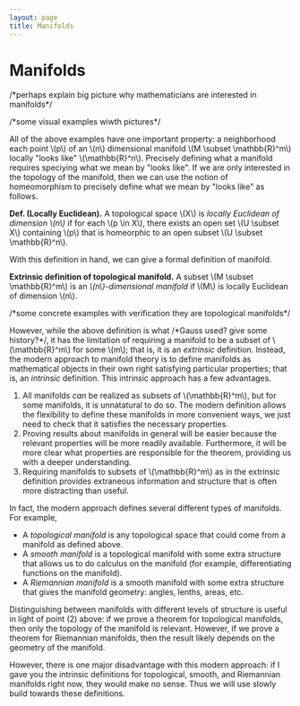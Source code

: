 ```yaml
---
layout: page
title: Manifolds
---
```

<!-- 
pre reqs: 
- basic topology
- subspace topology
-->


<!-- TODO:
This is written for Riemannian manifolds, but this can be greatly shortened if the goal is only topological manifolds. -->

# Manifolds

/\*perhaps explain big picture why mathematicians are interested in manifolds\*/

/\*some visual examples wiwth pictures\*/

All of the above examples have one important property: a neighborhood each point \\(p\\) of an \\(n\\) dimensional manifold \\(M \subset \mathbb{R}^m\\) locally "looks like" \\(\mathbb{R}^n\\). Precisely defining what a manifold requires speciying what we mean by "looks like". If we are only interested in the topology of the manifold, then we can use the notion of homeomorphism to precisely define what we mean by "looks like" as follows.

**Def. (Locally Euclidean).** A topological space \\(X\\) is *locally Euclidean of dimension \\(n\\)* if for each \\(p \in X\\), there exists an open set \\(U \subset X\\) containing \\(p\\) that is homeorphic to an open subset \\(U \subset \mathbb{R}^n\\).

With this definition in hand, we can give a formal definition of manifold.

**Extrinsic definition of topological manifold.** A subset \\(M \subset \mathbb{R}^m\\) is an *\\(n\\)-dimensional manifold* if \\(M\\) is locally Euclidean of dimension \\(n\\).

/\*some concrete examples with verification they are topological manifolds\*/

However, while the above definition is what /\*Gauss used? give some history?\*/, it has the limitation of requiring a manifold to be a subset of \\(\mathbb{R}^m\\) for some \\(m\\); that is, it is an *extrinsic* definition. Instead, the modern approach to manifold theory is to define manifolds as mathematical objects in their own right satisfying particular properties; that is, an *intrinsic* definition. This intrinsic approach has a few advantages.

1. All manifolds *can* be realized as subsets of \\(\mathbb{R}^m\\), but for some manifolds, it is unnatatural to do so. The modern definition allows the flexibility to define these manifolds in more convenient ways, we just need to check that it satisfies the necessary properties.
2. Proving results about manifolds in general will be easier because the relevant properties will be more readily available. Furthermore, it will be more clear what properties are responsible for the theorem, providing us with a deeper understanding.
3. Requiring manifolds to subsets of \\(\mathbb{R}^m\\) as in the extrinsic definition provides extraneous information and structure that is often more distracting than useful.

In fact, the modern approach defines several different types of manifolds. For example,
* A *topological manifold* is any topological space that could come from a manifold as defined above.
* A *smooth manifold* is a topological manifold with some extra structure that allows us to do calculus on the manifold (for example, differentiating functions on the manifold).
* A *Riemannian manifold* is a smooth manifold with some extra structure that gives the manifold geometry: angles, lenths, areas, etc.

Distinguishing between manifolds with different levels of structure is useful in light of point (2) above: if we prove a theorem for topological manifolds, then only the topology of the manifold is relevant. However, if we prove a theorem for Riemannian manifolds, then the result likely depends on the geometry of the manifold.

However, there is one major disadvantage with this modern approach: if I gave you the intrinsic definitions for topological, smooth, and Riemannian manifolds right now, they would make no sense. Thus we will use slowly build towards these definitions.